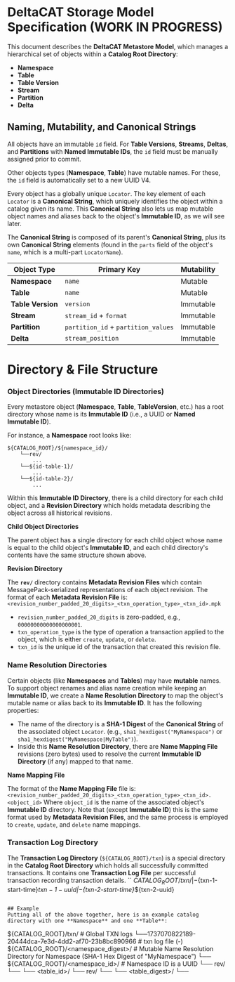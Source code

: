 # DeltaCAT Storage Model Specification (WORK IN PROGRESS)
This document describes the **DeltaCAT Metastore Model**, which manages a
hierarchical set of objects within a **Catalog Root Directory**:

- **Namespace**
- **Table**
- **Table Version**
- **Stream**
- **Partition**
- **Delta**

## Naming, Mutability, and Canonical Strings
All objects have an immutable `id` field. For **Table Versions**, **Streams**, **Deltas**, and **Partitions** with **Named Immutable IDs**, the `id` field must be manually assigned prior to commit.

Other objects types (**Namespace**, **Table**) have mutable names. For these, the `id` field is automatically set to a new UUID V4.

Every object has a globally unique `Locator`. The key element of each `Locator` is a **Canonical String**, which uniquely identifies the object within a catalog given its name. This **Canonical String** also lets us map mutable object names and aliases back to the object's **Immutable ID**, as we will see later.

The **Canonical String** is composed of its parent's **Canonical String**, plus its own **Canonical String** elements (found in the `parts` field of the object's `name`, which is a multi-part `LocatorName`).

| **Object Type**    | **Primary Key**                          | **Mutability**  |
|---------------------|------------------------------------------|-----------------|
| **Namespace**       | `name`                                  | Mutable         |
| **Table**           | `name`                                  | Mutable         |
| **Table Version**   | `version`                               | Immutable       |
| **Stream**          | `stream_id` + `format`                  | Immutable       |
| **Partition**       | `partition_id` + `partition_values`     | Immutable       |
| **Delta**           | `stream_position`                       | Immutable

# Directory & File Structure
### Object Directories (Immutable ID Directories)
Every metastore object (**Namespace**, **Table**, **TableVersion**, etc.) has a root
directory whose name is its **Immutable ID** (i.e., a UUID or **Named Immutable ID**).

For instance, a **Namespace** root looks like:
```
${CATALOG_ROOT}/${namespace_id}/
    └──rev/
        ...
    └──${id-table-1}/
        ...
    └──${id-table-2}/
        ...
```

Within this **Immutable ID Directory**, there is a child directory for each child object, and a **Revision Directory** which holds metadata describing the object across all historical revisions.

**Child Object Directories**

The parent object has a single directory for each child object whose name is equal to the child object's **Immutable ID**, and each child directory's contents have the same structure shown above.

**Revision Directory**

The **`rev/`** directory contains **Metadata Revision Files** which contain MessagePack-serialized representations of each object revision. The format of each **Metadata Revision File** is:
`<revision_number_padded_20_digits>_<txn_operation_type>_<txn_id>.mpk`

- `revision_number_padded_20_digits` is zero-padded, e.g., `00000000000000000001`.
- `txn_operation_type` is the type of operation a transaction applied to the object, which is either `create`, `update`, or `delete`.
- `txn_id` is the unique id of the transaction that created this revision file.

### Name Resolution Directories
Certain objects (like **Namespaces** and **Tables**) may have **mutable** names.
To support object renames and alias name creation while keeping an **Immutable ID**, we create
a **Name Resolution Directory** to map the object's mutable name or alias back to its **Immutable ID**. It has the following properties:

- The name of the directory is a **SHA-1 Digest** of the **Canonical String** of the associated object `Locator`.
  (e.g., `sha1_hexdigest("MyNamespace")` or `sha1_hexdigest("MyNamespace|MyTable")`).
- Inside this **Name Resolution Directory**, there are **Name Mapping File**
  revisions (zero bytes) used to resolve the current **Immutable ID Directory**
  (if any) mapped to that name.

**Name Mapping File**

The format of the **Name Mapping File** file is:
`<revision_number_padded_20_digits>_<txn_operation_type>_<txn_id>.<object_id>`
Where `object_id` is the name of the associated object's **Immutable ID** directory.
Note that (except **Immutable ID**) this is the same format used by **Metadata Revision Files**, and the same process is employed to `create`, `update`, and `delete` name mappings.

### Transaction Log Directory
The **Transaction Log Directory** (`${CATALOG_ROOT}/txn`) is a special directory in the **Catalog Root Directory** which holds all successfully committed transactions. It contains one **Transaction Log File** per successful transaction recording transaction details.
``
${CATALOG_ROOT}/txn/
  |-${txn-1-start-time}_${txn-1-uuid}
  |-${txn-2-start-time}_${txn-2-uuid}
```

## Example
Putting all of the above together, here is an example catalog directory with one **Namespace** and one **Table**:
```
${CATALOG_ROOT}/txn/                        # Global TXN logs
   └──1737070822189-20444dca-7e3d-4dd2-af70-23b8bc890966  # txn log file (<txn-start-time>-<txn-uuid>)
${CATALOG_ROOT}/<namespace_digest>/         # Mutable Name Resolution Directory for Namespace (SHA-1 Hex Digest of "MyNamespace")
    └──<Name mapping file>
${CATALOG_ROOT}/<namespace_id>/             # Namespace ID is a UUID
   └── rev/
       └── <Revision files>
   └── <table_id>/
       └── rev/
           └── <revision files>
    └── <table_digest>/
        └──<Name mapping file>
```
